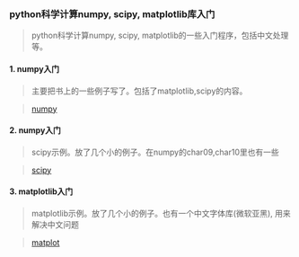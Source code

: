 ### python科学计算numpy, scipy, matplotlib库入门

> python科学计算numpy, scipy, matplotlib的一些入门程序，包括中文处理等。


#### 1. numpy入门 
>   主要把书上的一些例子写了。包括了matplotlib,scipy的内容。

>    [numpy](numpy)


#### 2. numpy入门 
>   scipy示例。放了几个小的例子。在numpy的char09,char10里也有一些

>    [scipy](scipy_intro)

#### 3. matplotlib入门 
>   matplotlib示例。放了几个小的例子。也有一个中文字体库(微软亚黑), 用来解决中文问题

>    [matplot](matplot)
